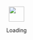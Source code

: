 <div align="center">
	<br>
	<br>
	<br>
	<br>
	<img src="https://raw.githubusercontent.com/zume2020/zume2020/master/octo.gif" width="40" height="40">
	<p>Loading</p>
	<br>
	<br>
	<br>
	<br>
</div>
